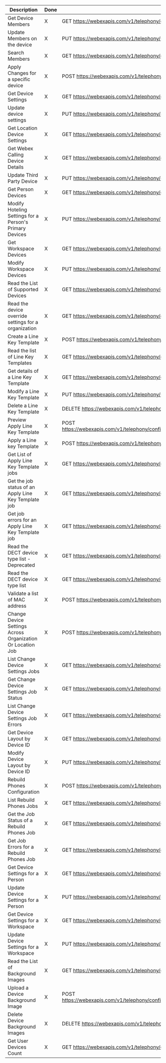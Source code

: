 | Description                                                | Done | endpoint                                                                                               |
|------------------------------------------------------------|------|--------------------------------------------------------------------------------------------------------|
| Get Device Members                                         | X    | GET https://webexapis.com/v1/telephony/config/devices/{deviceId}/members                               |
| Update Members on the device                               | X    | PUT https://webexapis.com/v1/telephony/config/devices/{deviceId}/members                               |
| Search Members                                             | X    | GET https://webexapis.com/v1/telephony/config/devices/{deviceId}/availableMembers                      |
| Apply Changes for a specific device                        | X    | POST https://webexapis.com/v1/telephony/config/devices/{deviceId}/actions/applyChanges/invoke          |
| Get Device Settings                                        | X    | GET https://webexapis.com/v1/telephony/config/devices/{deviceId}/settings                              |
| Update device settings                                     | X    | PUT https://webexapis.com/v1/telephony/config/devices/{deviceId}/settings                              |
| Get Location Device Settings                               | X    | GET https://webexapis.com/v1/telephony/config/locations/{locationId}/devices/settings                  |
| Get Webex Calling Device Details                           | X    | GET https://webexapis.com/v1/telephony/config/devices/{deviceId}                                       |
| Update Third Party Device                                  | X    | PUT https://webexapis.com/v1/telephony/config/devices/{deviceId}                                       |
| Get Person Devices                                         | X    | GET https://webexapis.com/v1/telephony/config/people/{personId}/devices                                |
| Modify Hoteling Settings for a Person's Primary Devices    | X    | PUT https://webexapis.com/v1/telephony/config/people/{personId}/devices/settings/hoteling              |
| Get Workspace Devices                                      | X    | GET https://webexapis.com/v1/telephony/config/workspaces/{workspaceId}/devices                         |
| Modify Workspace Devices                                   | X    | PUT https://webexapis.com/v1/telephony/config/workspaces/{workspaceId}/devices                         |
| Read the List of Supported Devices                         | X    | GET https://webexapis.com/v1/telephony/config/supportedDevices                                         |
| Read the device override settings for a organization       | X    | GET https://webexapis.com/v1/telephony/config/devices/settings                                         |
| Create a Line Key Template                                 | X    | POST https://webexapis.com/v1/telephony/config/devices/lineKeyTemplates                                |
| Read the list of Line Key Templates                        | X    | GET https://webexapis.com/v1/telephony/config/devices/lineKeyTemplates                                 |
| Get details of a Line Key Template                         | X    | GET https://webexapis.com/v1/telephony/config/devices/lineKeyTemplates/{templateId}                    |
| Modify a Line Key Template                                 | X    | PUT https://webexapis.com/v1/telephony/config/devices/lineKeyTemplates/{templateId}                    |
| Delete a Line Key Template                                 | X    | DELETE https://webexapis.com/v1/telephony/config/devices/lineKeyTemplates/{templateId}                 |
| Preview Apply Line Key Template                            | X    | POST https://webexapis.com/v1/telephony/config/devices/actions/previewApplyLineKeyTemplate/invoke      |
| Apply a Line key Template                                  | X    | POST https://webexapis.com/v1/telephony/config/jobs/devices/applyLineKeyTemplate                       |
| Get List of Apply Line Key Template jobs                   | X    | GET https://webexapis.com/v1/telephony/config/jobs/devices/applyLineKeyTemplate                        |
| Get the job status of an Apply Line Key Template job       | X    | GET https://webexapis.com/v1/telephony/config/jobs/devices/applyLineKeyTemplate/{jobId}                |
| Get job errors for an Apply Line Key Template job          | X    | GET https://webexapis.com/v1/telephony/config/jobs/devices/applyLineKeyTemplate/{jobId}/errors         |
| Read the DECT device type list - Deprecated                | X    | GET https://webexapis.com/v1/telephony/config/devices/dects/supportedDevices                           |
| Read the DECT device type list                             | X    | GET https://webexapis.com/v1/telephony/config/devices/dectNetworks/supportedDevices                    |
| Validate a list of MAC address                             | X    | POST https://webexapis.com/v1/telephony/config/devices/actions/validateMacs/invoke                     |
| Change Device Settings Across Organization Or Location Job | X    | POST https://webexapis.com/v1/telephony/config/jobs/devices/callDeviceSettings                         |
| List Change Device Settings Jobs                           | X    | GET https://webexapis.com/v1/telephony/config/jobs/devices/callDeviceSettings                          |
| Get Change Device Settings Job Status                      | X    | GET https://webexapis.com/v1/telephony/config/jobs/devices/callDeviceSettings/{jobId}                  |
| List Change Device Settings Job Errors                     | X    | GET https://webexapis.com/v1/telephony/config/jobs/devices/callDeviceSettings/{jobId}/errors           |
| Get Device Layout by Device ID                             | X    | GET https://webexapis.com/v1/telephony/config/devices/{deviceId}/layout                                |
| Modify Device Layout by Device ID                          | X    | PUT https://webexapis.com/v1/telephony/config/devices/{deviceId}/layout                                |
| Rebuild Phones Configuration                               | X    | POST https://webexapis.com/v1/telephony/config/jobs/devices/rebuildPhones                              |
| List Rebuild Phones Jobs                                   | X    | GET https://webexapis.com/v1/telephony/config/jobs/devices/rebuildPhones                               |
| Get the Job Status of a Rebuild Phones Job                 | X    | GET https://webexapis.com/v1/telephony/config/jobs/devices/rebuildPhones/{jobId}                       |
| Get Job Errors for a Rebuild Phones Job                    | X    | GET https://webexapis.com/v1/telephony/config/jobs/devices/rebuildPhones/{jobId}/errors                |
| Get Device Settings for a Person                           | X    | GET https://webexapis.com/v1/telephony/config/people/{personId}/devices/settings                       |
| Update Device Settings for a Person                        | X    | PUT https://webexapis.com/v1/telephony/config/people/{personId}/devices/settings                       |
| Get Device Settings for a Workspace                        | X    | GET https://webexapis.com/v1/telephony/config/workspaces/{workspaceId}/devices/settings                |
| Update Device Settings for a Workspace                     | X    | PUT https://webexapis.com/v1/telephony/config/workspaces/{workspaceId}/devices/settings                |
| Read the List of Background Images                         | X    | GET https://webexapis.com/v1/telephony/config/devices/backgroundImages                                 |
| Upload a Device Background Image                           | X    | POST https://webexapis.com/v1/telephony/config/devices/{deviceId}/actions/backgroundImageUpload/invoke |
| Delete Device Background Images                            | X    | DELETE https://webexapis.com/v1/telephony/config/devices/backgroundImages                              |
| Get User Devices Count                                     | X    | GET https://webexapis.com/v1/telephony/config/people/{personId}/devices/count                          |
